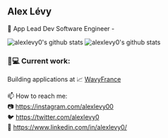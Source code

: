 ## Alex Lévy

📱 App Lead Dev Software Engineer -

![alexlevy0's github stats](https://github-readme-stats.vercel.app/api?username=alexlevy0&count_private=true&show_icons=true)
![alexlevy0's github stats](https://github-readme-stats.vercel.app/api/top-langs/?username=alexlevy0&layout=compact&count_private=true&show_icons=true)


### 👨💻 Current work:
Building applications at 📈 [WavyFrance](https://wavy.co)

📫 How to reach me:  
📷 https://instagram.com/alexlevy00  
🐦 https://twitter.com/alexlevy0  
💼 https://www.linkedin.com/in/alexlevy0/

